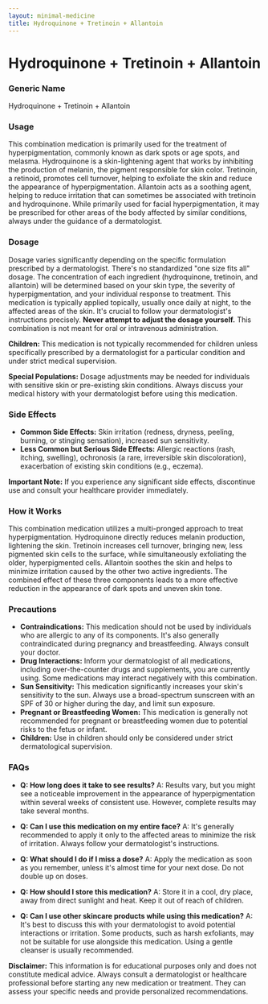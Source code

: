 ```yaml
---
layout: minimal-medicine
title: Hydroquinone + Tretinoin + Allantoin
---
```


# Hydroquinone + Tretinoin + Allantoin
### Generic Name
Hydroquinone + Tretinoin + Allantoin

### Usage

This combination medication is primarily used for the treatment of hyperpigmentation, commonly known as dark spots or age spots, and melasma.  Hydroquinone is a skin-lightening agent that works by inhibiting the production of melanin, the pigment responsible for skin color. Tretinoin, a retinoid, promotes cell turnover, helping to exfoliate the skin and reduce the appearance of hyperpigmentation. Allantoin acts as a soothing agent, helping to reduce irritation that can sometimes be associated with tretinoin and hydroquinone.  While primarily used for facial hyperpigmentation, it may be prescribed for other areas of the body affected by similar conditions, always under the guidance of a dermatologist.

### Dosage

Dosage varies significantly depending on the specific formulation prescribed by a dermatologist.  There's no standardized "one size fits all" dosage.  The concentration of each ingredient (hydroquinone, tretinoin, and allantoin) will be determined based on your skin type, the severity of hyperpigmentation, and your individual response to treatment.  This medication is typically applied topically, usually once daily at night, to the affected areas of the skin.  It's crucial to follow your dermatologist's instructions precisely.  **Never attempt to adjust the dosage yourself.** This combination is not meant for oral or intravenous administration.

**Children:** This medication is not typically recommended for children unless specifically prescribed by a dermatologist for a particular condition and under strict medical supervision.

**Special Populations:** Dosage adjustments may be needed for individuals with sensitive skin or pre-existing skin conditions.  Always discuss your medical history with your dermatologist before using this medication.


### Side Effects

* **Common Side Effects:**  Skin irritation (redness, dryness, peeling, burning, or stinging sensation), increased sun sensitivity.
* **Less Common but Serious Side Effects:**  Allergic reactions (rash, itching, swelling), ochronosis (a rare, irreversible skin discoloration),  exacerbation of existing skin conditions (e.g., eczema).

**Important Note:** If you experience any significant side effects, discontinue use and consult your healthcare provider immediately.


### How it Works

This combination medication utilizes a multi-pronged approach to treat hyperpigmentation. Hydroquinone directly reduces melanin production, lightening the skin.  Tretinoin increases cell turnover, bringing new, less pigmented skin cells to the surface, while simultaneously exfoliating the older, hyperpigmented cells.  Allantoin soothes the skin and helps to minimize irritation caused by the other two active ingredients.  The combined effect of these three components leads to a more effective reduction in the appearance of dark spots and uneven skin tone.


### Precautions

* **Contraindications:** This medication should not be used by individuals who are allergic to any of its components.  It's also generally contraindicated during pregnancy and breastfeeding.  Always consult your doctor.
* **Drug Interactions:**  Inform your dermatologist of all medications, including over-the-counter drugs and supplements, you are currently using.  Some medications may interact negatively with this combination.
* **Sun Sensitivity:**  This medication significantly increases your skin's sensitivity to the sun.  Always use a broad-spectrum sunscreen with an SPF of 30 or higher during the day, and limit sun exposure.
* **Pregnant or Breastfeeding Women:**  This medication is generally not recommended for pregnant or breastfeeding women due to potential risks to the fetus or infant.
* **Children:**  Use in children should only be considered under strict dermatological supervision.


### FAQs

* **Q: How long does it take to see results?** A: Results vary, but you might see a noticeable improvement in the appearance of hyperpigmentation within several weeks of consistent use.  However, complete results may take several months.

* **Q: Can I use this medication on my entire face?** A:  It's generally recommended to apply it only to the affected areas to minimize the risk of irritation.  Always follow your dermatologist's instructions.

* **Q: What should I do if I miss a dose?** A: Apply the medication as soon as you remember, unless it's almost time for your next dose.  Do not double up on doses.

* **Q: How should I store this medication?** A: Store it in a cool, dry place, away from direct sunlight and heat.  Keep it out of reach of children.

* **Q: Can I use other skincare products while using this medication?** A: It's best to discuss this with your dermatologist to avoid potential interactions or irritation.  Some products, such as harsh exfoliants, may not be suitable for use alongside this medication.  Using a gentle cleanser is usually recommended.

**Disclaimer:** This information is for educational purposes only and does not constitute medical advice. Always consult a dermatologist or healthcare professional before starting any new medication or treatment.  They can assess your specific needs and provide personalized recommendations.
